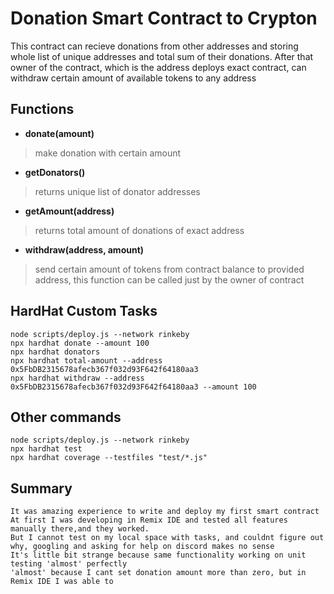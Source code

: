 # Donation Smart Contract to Crypton

This contract can recieve donations from other addresses and storing whole list of unique addresses and total sum of their donations. After that owner of the contract, which is the address deploys exact contract, can withdraw certain amount of available tokens to any address

## Functions

- **donate(amount)**
>make donation with certain amount
- **getDonators()**
>returns unique list of donator addresses
- **getAmount(address)**
>returns total amount of donations of exact address
- **withdraw(address, amount)**
>send certain amount of tokens from contract balance to provided address, this function can be called just by the owner of contract


## HardHat Custom Tasks


```shell
node scripts/deploy.js --network rinkeby
npx hardhat donate --amount 100
npx hardhat donators
npx hardhat total-amount --address 0x5FbDB2315678afecb367f032d93F642f64180aa3
npx hardhat withdraw --address 0x5FbDB2315678afecb367f032d93F642f64180aa3 --amount 100
```

## Other commands

```shell
node scripts/deploy.js --network rinkeby
npx hardhat test
npx hardhat coverage --testfiles "test/*.js"
```

## Summary

```
It was amazing experience to write and deploy my first smart contract
At first I was developing in Remix IDE and tested all features manually there,and they worked.
But I cannot test on my local space with tasks, and couldnt figure out why, googling and asking for help on discord makes no sense
It's little bit strange because same functionality working on unit testing 'almost' perfectly
'almost' because I cant set donation amount more than zero, but in Remix IDE I was able to
```
